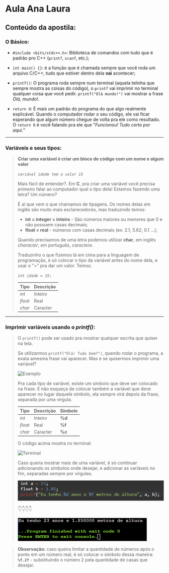 # Aula Ana Laura

## Conteúdo da apostila:

### O Básico:

- `#include <bits/stdc++.h>`: Biblioteca de comandos com tudo que é padrão pro C++ (`printf`, `scanf`, etc.);

-  `int main() {}`: é a função que é chamada sempre que você roda um arquivo C/C++, tudo que estiver dentro dela **vai** acontecer;

- `printf()`: O programa roda sempre num terminal (aquela telinha que sempre mostra as coisas do código), o `printf` vai imprimir no terminal qualquer coisa que você pedir.
 `printf("Olá mundo!")` vai mostrar a frase *Olá, mundo!*.

- `return 0`: É mais um padrão do programa do que algo realmente explicável. Quando o computador rodar o seu código, ele vai ficar esperando que algum número chegue de volta pra ele como resultado. O `return 0` é você falando pra ele que "*Funcionou! Tudo certo por aqui.*"

---

### Variáveis e seus tipos:

>**Criar uma variável é criar um bloco de código com um nome e algum valor**
>
> *`variável idade tem o valor 15`*
>
> Mais fácil de entender?. Em **C**, pra criar uma variável você precisa *primeiro* falar ao computador qual o tipo dela! Estamos fazendo uma letra? Um número? 
>
> É aí que vem o que chamamos de tipagens. Os nomes delas em inglês são muito mais esclarecedores, mas traduzindo temos:
> - **int = integer = inteiro** - São números maiores ou menores que 0 e não possuem casas decimais;
> - **float = real** - números com casas decimais (ex: 2.1, 5.62, 0.1 ...);
> 
> Quando precisamos de uma letra podemos utilizar **char**, em inglês *character*, em português, *caractere*. 
>
> Traduzinho o que fizemos lá em cima para a linguagem de programação, é só colocar o tipo da variável antes do nome dela, e usar o "=" pra dar um valor. Temos:
>
> *`int idade = 15;`*
>
> | Tipo | Descrição |
> | ----------- | ----------- |
> | *int* | Inteiro |
> | *float* | Real |
> | *char* | Caracter |

---

### Imprimir variáveis usando o *printf()*:

> O `printf()` pode ser usado pra mostrar qualquer escrita que quiser na tela.
> 
> Se utilizarmos `printf("Olá! Tudo bem?")`, quando rodar o programa, a exata amesma frase vai aparecer. Mas e se quisermos imprimir uma variável?
>
> ![Exemplo](https://i.ibb.co/vxMw7yB/Screenshot-2024-05-15-185917.png)
> 
> Pra cada tipo de variável, existe um símbolo que deve ser colocado na frase. E não esqueça de colocar também a variável que deve aparecer no lugar daquele símbolo, ela sempre virá depois da frase, separada por uma vírgula.
>
> | Tipo | Descrição | Símbolo
> | ----------- | ----------- | ----------- |
> | *int* | Inteiro | **%d** | 
> | *float* | Real | **%f**
> | *char* | Caracter | **%c**
>
> O código acima mostra no terminal:
>
>![Terminal](https://i.ibb.co/5xnJbQP/Screenshot-2024-05-15-190243.png)
>
> Caso queira mostrar mais de uma variável, é só continuar adicionando os símbolos onde desejar, e adicionar as variáveis no fim, separadas sempre por vírgulas.
>
>![](image.png)
>
> 👇👇👇👇
>
> ![](image-1.png)

> **Observação:** caso queira limitar a quantidade de números após o ponto em um número real, é só colocar o símbolo dessa maneira: **`%f.2f`** - substituindo o número 2 pela quantidade de casas que desejar.